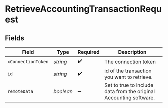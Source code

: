 # RetrieveAccountingTransactionRequest


## Fields

| Field                                                              | Type                                                               | Required                                                           | Description                                                        |
| ------------------------------------------------------------------ | ------------------------------------------------------------------ | ------------------------------------------------------------------ | ------------------------------------------------------------------ |
| `xConnectionToken`                                                 | *string*                                                           | :heavy_check_mark:                                                 | The connection token                                               |
| `id`                                                               | *string*                                                           | :heavy_check_mark:                                                 | id of the transaction you want to retrieve.                        |
| `remoteData`                                                       | *boolean*                                                          | :heavy_minus_sign:                                                 | Set to true to include data from the original Accounting software. |
